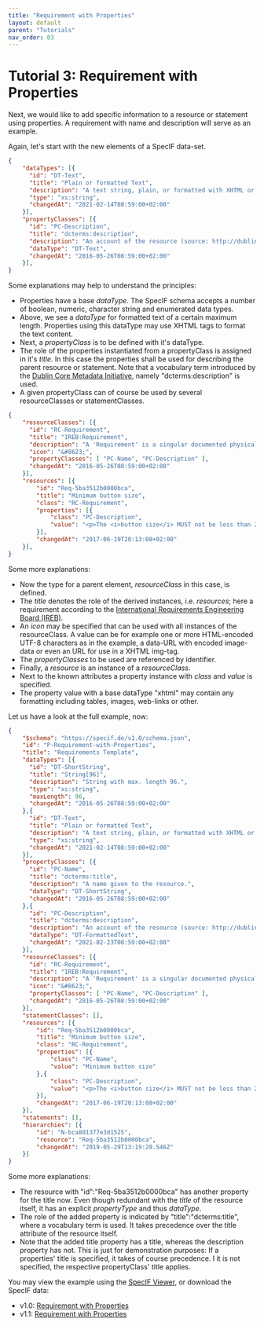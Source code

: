 ```yaml
---
title: "Requirement with Properties"
layout: default
parent: "Tutorials"
nav_order: 03
---
```


# Tutorial 3: Requirement with Properties

Next, we would like to add specific information to a resource or statement using properties. A requirement with name and description will serve as an example.

Again, let's start with the new elements of a SpecIF data-set.

```json
{
    "dataTypes": [{
      "id": "DT-Text",
      "title": "Plain or formatted Text",
      "description": "A text string, plain, or formatted with XHTML or markdown",
      "type": "xs:string",
      "changedAt": "2021-02-14T08:59:00+02:00"
    }],
    "propertyClasses": [{
      "id": "PC-Description",
      "title": "dcterms:description",
      "description": "An account of the resource (source: http://dublincore.org/documents/dcmi-terms/). Descriptive text represented in plain or rich text using XHTML or Markdown. SHOULD include only content that is valid and suitable inside an XHTML &lt;div&gt; element (source: http://open-services.net/).",
      "dataType": "DT-Text",
      "changedAt": "2016-05-26T08:59:00+02:00"
    }],
}
```

Some explanations may help to understand the principles:
- Properties have a base *dataType*. The SpecIF schema accepts a number of boolean, numeric, character string and enumerated data types.
- Above, we see a *dataType* for formatted text of a certain maximum length. Properties using this dataType may use XHTML tags to format the text content.
- Next, a *propertyClass* is to be defined with it's dataType. 
- The role of the properties instantiated from a propertyClass is assigned in it's *title*. In this case the properties shall be used for describing the parent resource or statement. Note that a vocabulary term introduced by the [Dublin Core Metadata Initiative](https://dublincore.org/), namely \"dcterms:description\" is used.
- A given propertyClass can of course be used by several resourceClasses or statementClasses.


```json
{
    "resourceClasses": [{
      "id": "RC-Requirement",
      "title": "IREB:Requirement",
      "description": "A 'Requirement' is a singular documented physical and functional need that a particular design, product or process must be able to perform.",
      "icon": "&#8623;",
      "propertyClasses": [ "PC-Name", "PC-Description" ],
      "changedAt": "2016-05-26T08:59:00+02:00"
    }],
    "resources": [{
        "id": "Req-5ba3512b0000bca",
        "title": "Minimum button size",
        "class": "RC-Requirement",
        "properties": [{
            "class": "PC-Description",
            "value": "<p>The <i>button size</i> MUST not be less than 2 cm in diameter.</p>"
        }],
        "changedAt": "2017-06-19T20:13:08+02:00"
    }],
}
```

Some more explanations:
- Now the type for a parent element, *resourceClass* in this case, is defined. 
- The *title* denotes the role of the derived instances, i.e. *resources*; here a requirement according to the [International Requirements Engineering Board (IREB)](https://www.ireb.org/de/).
- An *icon* may be specified that can be used with all instances of the resourceClass. A value can be for example one or more HTML-encoded UTF-8 characters as in the example, a data-URL with encoded image-data or even an URL for use in a XHTML img-tag.
- The *propertyClasses* to be used are referenced by identifier.
- Finally, a *resource* is an instance of a *resourceClass*.
- Next to the known attributes a property instance with *class* and *value* is specified.
- The property value with a base dataType \"xhtml\" may contain any formatting including tables, images, web-links or other.


Let us have a look at the full example, now:

```json
{
    "$schema": "https://specif.de/v1.0/schema.json",
    "id": "P-Requirement-with-Properties",
    "title": "Requirements Template",
    "dataTypes": [{
      "id": "DT-ShortString",
      "title": "String[96]",
      "description": "String with max. length 96.",
      "type": "xs:string",
      "maxLength": 96,
      "changedAt": "2016-05-26T08:59:00+02:00"
    },{
      "id": "DT-Text",
      "title": "Plain or formatted Text",
      "description": "A text string, plain, or formatted with XHTML or markdown",
      "type": "xs:string",
      "changedAt": "2021-02-14T08:59:00+02:00"
    }],
    "propertyClasses": [{
      "id": "PC-Name",
      "title": "dcterms:title",
      "description": "A name given to the resource.",
      "dataType": "DT-ShortString",
      "changedAt": "2016-05-26T08:59:00+02:00"
    },{
      "id": "PC-Description",
      "title": "dcterms:description",
      "description": "An account of the resource (source: http://dublincore.org/documents/dcmi-terms/). Descriptive text represented in plain or rich text using XHTML or Markdown. SHOULD include only content that is valid and suitable inside an XHTML &lt;div&gt; element (source: http://open-services.net/).",
      "dataType": "DT-FormattedText",
      "changedAt": "2021-02-23T08:59:00+02:00"
    }],
    "resourceClasses": [{
      "id": "RC-Requirement",
      "title": "IREB:Requirement",
      "description": "A 'Requirement' is a singular documented physical and functional need that a particular design, product or process must be able to perform.",
      "icon": "&#8623;",
      "propertyClasses": [ "PC-Name", "PC-Description" ],
      "changedAt": "2016-05-26T08:59:00+02:00"
    }],
    "statementClasses": [],
    "resources": [{
        "id": "Req-5ba3512b0000bca",
        "title": "Minimum button size",
        "class": "RC-Requirement",
        "properties": [{
            "class": "PC-Name",
            "value": "Minimum button size"
        },{
            "class": "PC-Description",
            "value": "<p>The <i>button size</i> MUST not be less than 2 cm in diameter.</p>"
        }],
        "changedAt": "2017-06-19T20:13:08+02:00"
    }],
    "statements": [],
    "hierarchies": [{
        "id": "N-bca801377e3d1525",
        "resource": "Req-5ba3512b0000bca",
        "changedAt": "2019-05-29T13:19:28.546Z"
    }]
}
```

Some more explanations:
- The resource with \"id\":\"Req-5ba3512b0000bca\" has another property for the title now. Even though redundant with the *title* of the resource itself, it has an explicit *propertyType* and thus *dataType*.
- The role of the added property is indicated by \"title\":\"dcterms:title\", where a vocabulary term is used. It takes precedence over the title attribute of the resource itself.
- Note that the added title property has a title, whereas the description property has not. This is just for demonstration purposes: If a properties' title is specified, it takes of course precedence. I it is not specified, the respective propertyClass' title applies.

You may view the example using the [SpecIF Viewer](https://specif.de/apps/view.html#../examples/v1.0/03_Requirement-with-Properties.specif), or download the SpecIF data:
- v1.0: [Requirement with Properties](https://specif.de/examples/v1.0/03_Requirement-with-Properties.specif)
- v1.1: [Requirement with Properties](https://specif.de/examples/v1.1/03_Requirement-with-Properties.specif)

